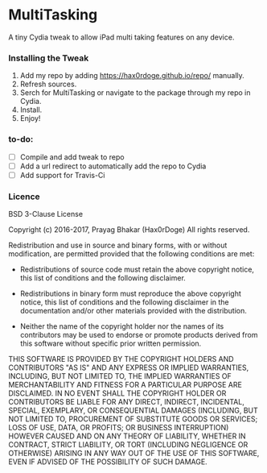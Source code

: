 # MultiTasking

A tiny Cydia tweak to allow iPad multi taking features on any device.

### Installing the Tweak

1. Add my repo by adding https://hax0rdoge.github.io/repo/ manually.
2. Refresh sources.
3. Serch for MultiTasking or navigate to the package through my repo in Cydia.
4. Install.
5. Enjoy!

### to-do:

- [ ] Compile and add tweak to repo
- [ ] Add a url redirect to automatically add the repo to Cydia
- [ ] Add support for Travis-Ci

### Licence

BSD 3-Clause License

Copyright (c) 2016-2017, Prayag Bhakar (Hax0rDoge) 
All rights reserved.

Redistribution and use in source and binary forms, with or without modification, are permitted provided that the following conditions are met:

* Redistributions of source code must retain the above copyright notice, this list of conditions and the following disclaimer.

* Redistributions in binary form must reproduce the above copyright notice, this list of conditions and the following disclaimer in the documentation and/or other materials provided with the distribution.

* Neither the name of the copyright holder nor the names of its contributors may be used to endorse or promote products derived from this software without specific prior written permission.

THIS SOFTWARE IS PROVIDED BY THE COPYRIGHT HOLDERS AND CONTRIBUTORS "AS IS" AND ANY EXPRESS OR IMPLIED WARRANTIES, INCLUDING, BUT NOT LIMITED TO, THE IMPLIED WARRANTIES OF MERCHANTABILITY AND FITNESS FOR A PARTICULAR PURPOSE ARE DISCLAIMED. IN NO EVENT SHALL THE COPYRIGHT HOLDER OR CONTRIBUTORS BE LIABLE FOR ANY DIRECT, INDIRECT, INCIDENTAL, SPECIAL, EXEMPLARY, OR CONSEQUENTIAL DAMAGES (INCLUDING, BUT NOT LIMITED TO, PROCUREMENT OF SUBSTITUTE GOODS OR SERVICES; LOSS OF USE, DATA, OR PROFITS; OR BUSINESS INTERRUPTION) HOWEVER CAUSED AND ON ANY THEORY OF LIABILITY, WHETHER IN CONTRACT, STRICT LIABILITY, OR TORT (INCLUDING NEGLIGENCE OR OTHERWISE) ARISING IN ANY WAY OUT OF THE USE OF THIS SOFTWARE, EVEN IF ADVISED OF THE POSSIBILITY OF SUCH DAMAGE.